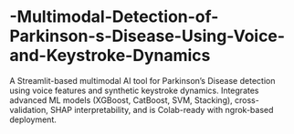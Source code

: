 # -Multimodal-Detection-of-Parkinson-s-Disease-Using-Voice-and-Keystroke-Dynamics
A Streamlit-based multimodal AI tool for Parkinson’s Disease detection using voice features and synthetic keystroke dynamics. Integrates advanced ML models (XGBoost, CatBoost, SVM, Stacking), cross-validation, SHAP interpretability, and is Colab-ready with ngrok-based deployment.
